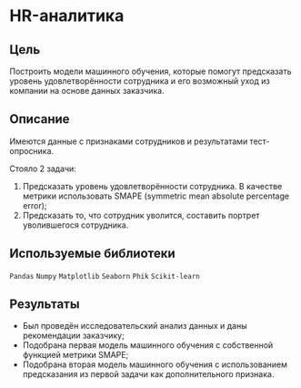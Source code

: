 # HR-аналитика

## Цель

Построить модели машинного обучения, которые помогут предсказать уровень удовлетворённости сотрудника и его возможный уход из компании на основе данных заказчика.

## Описание

Имеются данные с признаками сотрудников и результатами тест-опросника.

Стояло 2 задачи:
1. Предсказать уровень удовлетворённости сотрудника. В качестве метрики использовать SMAPE (symmetric mean absolute percentage error);
2. Предсказать то, что сотрудник уволится, составить портрет уволившегося сотрудника.

## Используемые библиотеки

`Pandas`
`Numpy`
`Matplotlib`
`Seaborn`
`Phik`
`Scikit-learn`

## Результаты
* Был проведён исследовательский анализ данных и даны рекомендации заказчику;
* Подобрана первая модель машинного обучения с собственной функцией метрики SMAPE;
* Подобрана вторая модель машинного обучения с использованием предсказания из первой задачи как дополнительного признака.
